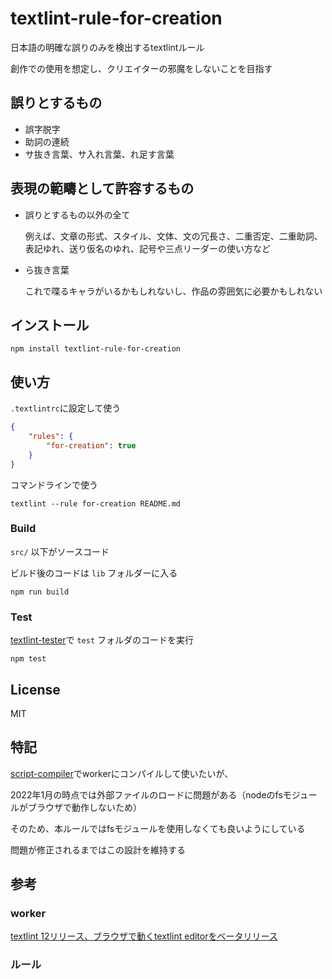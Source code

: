 # textlint-rule-for-creation
日本語の明確な誤りのみを検出するtextlintルール

創作での使用を想定し、クリエイターの邪魔をしないことを目指す

## 誤りとするもの
- 誤字脱字
- 助詞の連続
- サ抜き言葉、サ入れ言葉、れ足す言葉

## 表現の範疇として許容するもの
- 誤りとするもの以外の全て

  例えば、文章の形式、スタイル、文体、文の冗長さ、二重否定、二重助詞、表記ゆれ、送り仮名のゆれ、記号や三点リーダーの使い方など

- ら抜き言葉

  これで喋るキャラがいるかもしれないし、作品の雰囲気に必要かもしれない

## インストール

    npm install textlint-rule-for-creation

## 使い方

`.textlintrc`に設定して使う

```json
{
    "rules": {
        "for-creation": true
    }
}
```

コマンドラインで使う

```
textlint --rule for-creation README.md
```

### Build

`src/` 以下がソースコード

ビルド後のコードは `lib` フォルダーに入る

    npm run build

### Test

[textlint-tester](https://github.com/textlint/textlint-tester)で `test` フォルダのコードを実行

    npm test

## License

MIT

## 特記
[script-compiler](https://github.com/textlint/editor/tree/master/packages/%40textlint/script-compiler)でworkerにコンパイルして使いたいが、

2022年1月の時点では外部ファイルのロードに問題がある（nodeのfsモジュールがブラウザで動作しないため）

そのため、本ルールではfsモジュールを使用しなくても良いようにしている

問題が修正されるまではこの設計を維持する

## 参考
### worker

  [textlint 12リリース、ブラウザで動くtextlint editorをベータリリース](https://efcl.info/2021/05/27/textlint-12-editor/)

### ルール
  []()
  []()
